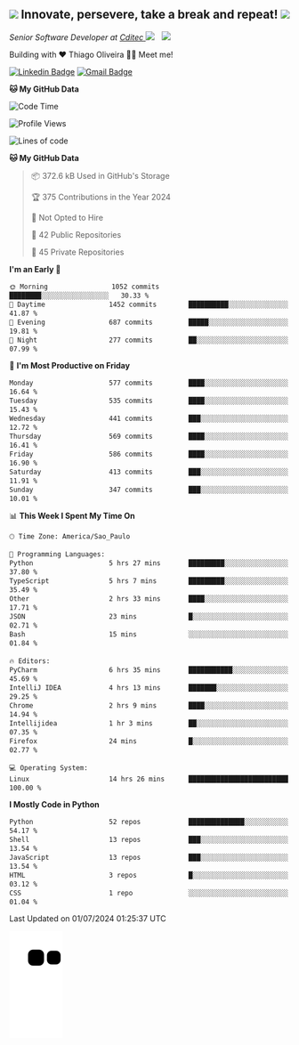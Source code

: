 <h2><img src="https://emojis.slackmojis.com/emojis/images/1531849430/4246/blob-sunglasses.gif?1531849430" width="30"/> Innovate, persevere, take a break and repeat! <img src="https://media.giphy.com/media/12oufCB0MyZ1Go/giphy.gif" width="50"></h2>
<img align='right' src="https://media.giphy.com/media/M9gbBd9nbDrOTu1Mqx/giphy.gif" width="230">
<p><em>Senior Software Developer at <a href="https://www.cditec.com.br/">Cditec
</a><img src="https://media.giphy.com/media/WUlplcMpOCEmTGBtBW/giphy.gif" width="30"> 
</em></p>



Building with ❤️ Thiago Oliveira 👋🏽 Meet me!

[![Linkedin Badge](https://img.shields.io/badge/-Thiago-blue?style=flat-square&logo=Linkedin&logoColor=white&link=https://www.linkedin.com/in/tgmarinho/)](https://www.linkedin.com/in/thiagoceconelo/) 
[![Gmail Badge](https://img.shields.io/badge/-thiceconelo@gmail.com-c14438?style=flat-square&logo=Gmail&logoColor=white&link=mailto:thiceconelo@gmail.com)](mailto:thiceconelo@gmail.com)

</em></p>

<!-- <span style="height ">
![Anurag's GitHub stats](https://github-readme-stats.vercel.app/api?username=arthurspk&show_icons=true&theme=tokyonight)
</span> -->

**🐱 My GitHub Data** 
<!--START_SECTION:waka-->
![Code Time](http://img.shields.io/badge/Code%20Time-1%2C440%20hrs%2033%20mins-blue)

![Profile Views](http://img.shields.io/badge/Profile%20Views-0-blue)

![Lines of code](https://img.shields.io/badge/From%20Hello%20World%20I%27ve%20Written-4.9%20million%20lines%20of%20code-blue)

**🐱 My GitHub Data** 

> 📦 372.6 kB Used in GitHub's Storage 
 > 
> 🏆 375 Contributions in the Year 2024
 > 
> 🚫 Not Opted to Hire
 > 
> 📜 42 Public Repositories 
 > 
> 🔑 45 Private Repositories 
 > 
**I'm an Early 🐤** 

```text
🌞 Morning                1052 commits        ████████░░░░░░░░░░░░░░░░░   30.33 % 
🌆 Daytime                1452 commits        ██████████░░░░░░░░░░░░░░░   41.87 % 
🌃 Evening                687 commits         █████░░░░░░░░░░░░░░░░░░░░   19.81 % 
🌙 Night                  277 commits         ██░░░░░░░░░░░░░░░░░░░░░░░   07.99 % 
```
📅 **I'm Most Productive on Friday** 

```text
Monday                   577 commits         ████░░░░░░░░░░░░░░░░░░░░░   16.64 % 
Tuesday                  535 commits         ████░░░░░░░░░░░░░░░░░░░░░   15.43 % 
Wednesday                441 commits         ███░░░░░░░░░░░░░░░░░░░░░░   12.72 % 
Thursday                 569 commits         ████░░░░░░░░░░░░░░░░░░░░░   16.41 % 
Friday                   586 commits         ████░░░░░░░░░░░░░░░░░░░░░   16.90 % 
Saturday                 413 commits         ███░░░░░░░░░░░░░░░░░░░░░░   11.91 % 
Sunday                   347 commits         ███░░░░░░░░░░░░░░░░░░░░░░   10.01 % 
```


📊 **This Week I Spent My Time On** 

```text
🕑︎ Time Zone: America/Sao_Paulo

💬 Programming Languages: 
Python                   5 hrs 27 mins       █████████░░░░░░░░░░░░░░░░   37.80 % 
TypeScript               5 hrs 7 mins        █████████░░░░░░░░░░░░░░░░   35.49 % 
Other                    2 hrs 33 mins       ████░░░░░░░░░░░░░░░░░░░░░   17.71 % 
JSON                     23 mins             █░░░░░░░░░░░░░░░░░░░░░░░░   02.71 % 
Bash                     15 mins             ░░░░░░░░░░░░░░░░░░░░░░░░░   01.84 % 

🔥 Editors: 
PyCharm                  6 hrs 35 mins       ███████████░░░░░░░░░░░░░░   45.69 % 
IntelliJ IDEA            4 hrs 13 mins       ███████░░░░░░░░░░░░░░░░░░   29.25 % 
Chrome                   2 hrs 9 mins        ████░░░░░░░░░░░░░░░░░░░░░   14.94 % 
Intellijidea             1 hr 3 mins         ██░░░░░░░░░░░░░░░░░░░░░░░   07.35 % 
Firefox                  24 mins             █░░░░░░░░░░░░░░░░░░░░░░░░   02.77 % 

💻 Operating System: 
Linux                    14 hrs 26 mins      █████████████████████████   100.00 % 
```

**I Mostly Code in Python** 

```text
Python                   52 repos            ██████████████░░░░░░░░░░░   54.17 % 
Shell                    13 repos            ███░░░░░░░░░░░░░░░░░░░░░░   13.54 % 
JavaScript               13 repos            ███░░░░░░░░░░░░░░░░░░░░░░   13.54 % 
HTML                     3 repos             █░░░░░░░░░░░░░░░░░░░░░░░░   03.12 % 
CSS                      1 repo              ░░░░░░░░░░░░░░░░░░░░░░░░░   01.04 % 
```




 Last Updated on 01/07/2024 01:25:37 UTC
<!--END_SECTION:waka-->

![Snake animation](https://github.com/rafaballerini/rafaballerini/blob/output/github-contribution-grid-snake.svg)


<!---
ceconelo/ceconelo is a ✨ special ✨ repository because its `README.md` (this file) appears on your GitHub profile.
You can click the Preview link to take a look at your changes.
--->

